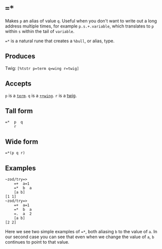 `=*`
====

Makes `p` an alias of value `q`. Useful when you don't want to write
out a long address multiple times, for example `p.s.+.variable`, which translates to `p` within `s` within the tail of `variable`.


`=*` is a natural rune that creates a `%bull`, or alias, type.

Produces
--------

Twig: `[%tstr p=term q=wing r=twig]`

Accepts
-------

`p` is a [`term`](). `q` is a [`++wing`](). `r` is a [twig]().

Tall form
---------

    =*  p  q
        r

Wide form
---------

    =*(p q r)

Examples
--------

    ~zod/try=> 
        =+  a=1
        =*  b  a
        [a b]
    [1 1]
    ~zod/try=> 
        =+  a=1
        =*  b  a
        =.  a  2
        [a b]
    [2 2]

Here we see two simple examples of `=*`, both aliasing `b` to the value
of `a`. In our second case you can see that even when we change the
value of `a`, `b` continues to point to that value.
